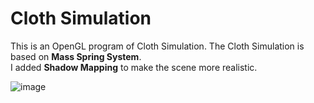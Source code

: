 # Cloth Simulation
This is an OpenGL program of Cloth Simulation.
The Cloth Simulation is based on **Mass Spring System**. <br>
I added **Shadow Mapping** to make the scene more realistic.

![image](https://user-images.githubusercontent.com/15605242/86244279-b14f7900-bbe2-11ea-99ea-4f88bce6ada1.png)
